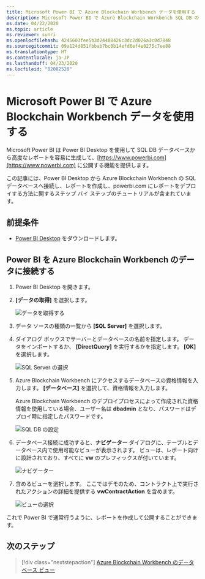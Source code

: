 ```yaml
---
title: Microsoft Power BI で Azure Blockchain Workbench データを使用する
description: Microsoft Power BI で Azure Blockchain Workbench SQL DB のデータを読み込んで表示する方法を説明します。
ms.date: 04/22/2020
ms.topic: article
ms.reviewer: sunri
ms.openlocfilehash: 4245603fee5b3d24488426c3dc2d026a3c0d7848
ms.sourcegitcommit: 09a124d851fbbab7bc0b14efd6ef4e0275c7ee88
ms.translationtype: HT
ms.contentlocale: ja-JP
ms.lasthandoff: 04/23/2020
ms.locfileid: "82082528"
---
```

# <a name="using-azure-blockchain-workbench-data-with-microsoft-power-bi"></a>Microsoft Power BI で Azure Blockchain Workbench データを使用する

Microsoft Power BI は Power BI Desktop を使用して SQL DB データベースから高度なレポートを容易に生成して、[https://www.powerbi.com](https://www.powerbi.com) に公開する機能を提供します。

この記事には、Power BI Desktop から Azure Blockchain Workbench の SQL データベースへ接続し、レポートを作成し、powerbi.com にレポートをデプロイする方法に関するステップ バイ ステップのチュートリアルが含まれています。

## <a name="prerequisites"></a>前提条件

* [Power BI Desktop](https://powerbi.microsoft.com/desktop/) をダウンロードします。

## <a name="connecting-power-bi-to-data-in-azure-blockchain-workbench"></a>Power BI を Azure Blockchain Workbench のデータに接続する

1.  Power BI Desktop を開きます。
2.  **[データの取得]** を選択します。

    ![データを取得する](./media/data-powerbi/get-data.png)
3.  データ ソースの種類の一覧から **[SQL Server]** を選択します。

4.  ダイアログ ボックスでサーバーとデータベースの名前を指定します。 データをインポートするか、 **[DirectQuery]** を実行するかを指定します。 **[OK]** を選択します。

    ![SQL Server の選択](./media/data-powerbi/select-sql.png)

5.  Azure Blockchain Workbench にアクセスするデータベースの資格情報を入力します。 **[データベース]** を選択して、資格情報を入力します。

    Azure Blockchain Workbench のデプロイプロセスによって作成された資格情報を使用している場合、ユーザー名は **dbadmin** となり、パスワードはデプロイ時に指定したパスワードです。

    ![SQL DB の設定](./media/data-powerbi/db-settings.png)

6.  データベース接続に成功すると、**ナビゲーター** ダイアログに、テーブルとデータベース内で使用可能なビューが表示されます。 ビューは、レポート向けに設計されており、すべてに **vw** のプレフィックスが付いています。

    ![ナビゲーター](./media/data-powerbi/navigator.png)

7.  含めるビューを選択します。 ここではデモのため、コントラクト上で実行されたアクションの詳細を提供する **vwContractAction** を含めます。

    ![ビューの選択](./media/data-powerbi/select-views.png)

これで Power BI で通常行うように、レポートを作成して公開することができます。

## <a name="next-steps"></a>次のステップ

> [!div class="nextstepaction"]
> [Azure Blockchain Workbench のデータベース ビュー](database-views.md)